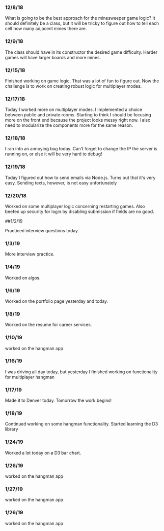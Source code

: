 ### 12/8/18

What is going to be the best approach for the minesweeper game logic? It should definitely be a class, but it will be tricky to figure out how to tell each cell how many adjacent mines there are. 

### 12/9/18

The class should have in its constructor the desired game difficulty. Harder games will have larger boards and more mines.

### 12/15/18

Finished working on game logic. That was a lot of fun to figure out. Now the challenge is to work on creating robust logic for multiplayer modes. 

### 12/17/18

Today I worked more on multiplayer modes. I implemented a choice between public and private rooms.  Starting to think I should be focusing more on the front end because the project looks messy right now.  I also need to modularize the components more for the same reason.  

### 12/18/18

I ran into an annoying bug today. Can't forget to change the IP the server is running on, or else it will be very hard to debug!
 
### 12/19/18

Today I figured out how to send emails via Node.js. Turns out that it's very easy. Sending texts, however, is not easy unfortunately 

### 12/20/18

Worked on some multiplayer logic concerning restarting games. Also beefed up security for login by disabling submission if fields are no good.

##1/2/19

Practiced interview questions today.

### 1/3/19

More interview practice.

### 1/4/19

Worked on algos.

### 1/6/19

Worked on the portfolio page yesterday and today.

### 1/8/19

Worked on the resume for career services.

### 1/10/19

 worked on the hangman app

 ### 1/16/19

 I was driving all day today, but yesterday I finished working on functionality for multiplayer hangman

 ### 1/17/19

 Made it to Denver today. Tomorrow the work begins!

 ### 1/18/19

 Continued working on some hangman functionality. Started learning the D3 library

 ### 1/24/19

 Worked a lot today on a D3 bar chart. 



 ### 1/26/19 
 worked on the hangman app

 ### 1/27/19 
 worked on the hangman app


 ### 1/26/19 
 worked on the hangman app